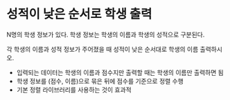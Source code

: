 # 성적이 낮은 순서로 학생 출력

N명의 학생 정보가 있다. 학생 정보는 학생의 이름과 학생의 성적으로 구분된다. 

각 학생의 이름과 성적 정보가 주어졌을 때 성적이 낮은 순서대로 학생의 이름 출력하시오.

- 입력되는 데이터는 학생의 이름과 점수지만 출력할 때는 학생의 이름만 출력하면 됨
- 학생 정보를 (점수, 이름)으로 묶은 뒤에 점수를 기준으로 정렬 수행
- 기본 정렬 라이브러리를 사용하는 것이 효과적

